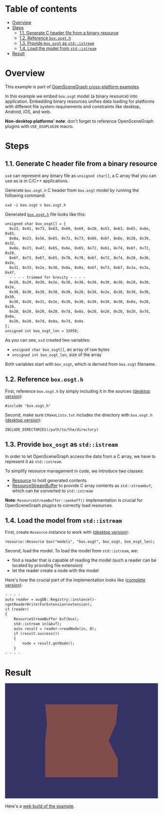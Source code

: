 
# Table of contents

* [Overview](#overview)
* [Steps](#steps)
    * [1.1. Generate C header file from a binary resource](#generate)
    * [1.2. Reference `box.osgt.h`](#reference)
    * [1.3. Provide `box_osgt` as `std::istream`](#stream)
    * [1.4. Load the model from `std::istream`](#load)
* [Result](#result)

<a name="overview"/>

# Overview

This example is part of [OpenSceneGraph cross-platform examples][osgcpe].

In this example we embed `box.osgt` model (a binary resource) into application.
Embedding binary resources unifies data loading for platforms with different file
system requirements and constraints like desktop, Android, iOS, and web.

**Non-desktop platforms' note**: don't forget to reference OpenSceneGraph plugins with `USE_OSGPLUGIN` macro.

<a name="steps"/>

# Steps

<a name="generate"/>

## 1.1. Generate C header file from a binary resource

`xxd` can represent any binary file as `unsigned char[]`, a C array that you
can use as is in C/C++ applications.

Generate `box.osgt.h` C header from `box.osgt` model by running the following command:

`xxd -i box.osgt > box.osgt.h`

Generated [`box.osgt.h`][box.osgt.h] file looks like this:

```
unsigned char box_osgt[] = {
  0x23, 0x41, 0x73, 0x63, 0x69, 0x69, 0x20, 0x53, 0x63, 0x65, 0x6e, 0x65,
  0x0a, 0x23, 0x56, 0x65, 0x72, 0x73, 0x69, 0x6f, 0x6e, 0x20, 0x39, 0x32,
  0x0a, 0x23, 0x47, 0x65, 0x6e, 0x65, 0x72, 0x61, 0x74, 0x6f, 0x72, 0x20,
  0x6f, 0x73, 0x67, 0x65, 0x78, 0x70, 0x6f, 0x72, 0x74, 0x20, 0x30, 0x2e,
  0x31, 0x33, 0x2e, 0x30, 0x0a, 0x0a, 0x6f, 0x73, 0x67, 0x3a, 0x3a, 0x47,
  - - - - trimmed for brevity - - - -
  0x20, 0x20, 0x30, 0x2e, 0x30, 0x30, 0x30, 0x30, 0x30, 0x20, 0x30, 0x2e,
  0x30, 0x30, 0x30, 0x30, 0x30, 0x20, 0x30, 0x2e, 0x30, 0x30, 0x30, 0x30,
  0x30, 0x20, 0x31, 0x2e, 0x30, 0x30, 0x30, 0x30, 0x30, 0x0a, 0x20, 0x20,
  0x20, 0x20, 0x20, 0x20, 0x7d, 0x0a, 0x20, 0x20, 0x20, 0x20, 0x7d, 0x0a,
  0x20, 0x20, 0x7d, 0x0a, 0x7d, 0x0a
};
unsigned int box_osgt_len = 32058;

```

As you can see, `xxd` created two variables:

* `unsigned char box_osgt[]`, an array of raw bytes
* `unsigned int box_osgt_len`, size of the array

Both variables start with `box_osgt`, which is derived from `box.osgt` filename.

<a name="reference"/>

## 1.2. Reference `box.osgt.h`

First, reference `box.osgt.h` by simply including it in the sources ([desktop version][ref_res_src]):
```
#include "box.osgt.h"
```

Second, make sure `CMakeLists.txt` includes the directory with `box.osgt.h` ([desktop version][ref_res_cmake]):
```
INCLUDE_DIRECTORIES(/path/to/the/directory)
```

<a name="stream"/>

## 1.3. Provide `box_osgt` as `std::istream`

In order to let OpenSceneGraph access the data from a C array, we have to
represent it as `std::istream`.

To simplify resource management in code, we introduce two classes:

* [Resource][Resource] to hold generated contents
* [ResourceStreamBuffer][ResourceStreamBuffer] to provide C array contents as `std::streambuf`, which can be converted to `std::istream`

**Note**: `ResourceStreamBuffer::seekoff()` implementation is crucial for
OpenSceneGraph plugins to correctly load resources.

<a name="load"/>

## 1.4. Load the model from `std::istream`

First, create `Resource` instance to work with ([desktop version][box_res]):
```
resource::Resource box("models", "box.osgt", box_osgt, box_osgt_len);
```

Second, load the model. To load the model from `std::istream`, we:

* find a reader that is capable of reading the model (such a reader can be located by providing file extension)
* let the reader create a node with the model

Here's how the crucial part of the implementation looks like ([complete version][resource_node]):

```
- - - -
auto reader = osgDB::Registry::instance()->getReaderWriterForExtension(extension);
if (reader)
{
    ResourceStreamBuffer buf(box);
    std::istream in(&buf);
    auto result = reader->readNode(in, 0);
    if (result.success())
    {
        node = result.getNode();
    }
- - - -
```

<a name="result"/>

# Result

![Screenshot](shot.png)

Here's a [web build of the example][web_build].

[osgcpe]: https://github.com/OGStudio/openscenegraph-cross-platform-examples
[osgcpg]: https://github.com/OGStudio/openscenegraph-cross-platform-guide
[box.osgt.h]: https://github.com/OGStudio/openscenegraph-cross-platform-examples/blob/Mahjong-19/data/box.osgt.h
[ref_res_src]: https://github.com/OGStudio/openscenegraph-cross-platform-examples/blob/Mahjong-19/01.EmbedResource/desktop/src/Example.h#L31
[ref_res_cmake]: https://github.com/OGStudio/openscenegraph-cross-platform-examples/blob/Mahjong-19/01.EmbedResource/desktop/CMakeLists.txt#L16
[Resource]: https://github.com/OGStudio/openscenegraph-cross-platform-examples/blob/Mahjong-19/01.EmbedResource/desktop/src/resource.h#L52
[ResourceStreamBuffer]: https://github.com/OGStudio/openscenegraph-cross-platform-examples/blob/Mahjong-19/01.EmbedResource/desktop/src/resource.h#L74
[resource_node]: https://github.com/OGStudio/openscenegraph-cross-platform-examples/blob/Mahjong-19/01.EmbedResource/desktop/src/resource.h#L119
[box_res]: https://github.com/OGStudio/openscenegraph-cross-platform-examples/blob/Mahjong-19/01.EmbedResource/desktop/src/Example.h#L65
[web_build]: https://ogstudio.github.io/openscenegraph-cross-platform-examples-web-builds/examples/01/ex01-embed-resource.html
